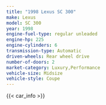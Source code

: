```yaml
---
title: "1998 Lexus SC 300"
make: Lexus
model: SC 300
year: 1998
engine-fuel-type: regular unleaded
engine-hp: 225
engine-cylinders: 6
transmission-type: Automatic
driven-wheels: Rear wheel drive
number-of-doors: 2
market-category: Luxury,Performance
vehicle-size: Midsize
vehicle-style: Coupe
---
```


{{< car_info >}}
